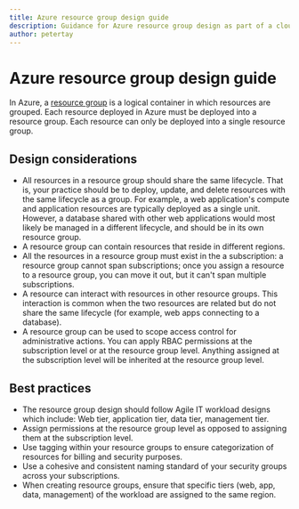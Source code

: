 ```yaml
---
title: Azure resource group design guide
description: Guidance for Azure resource group design as part of a cloud adoption strategy
author: petertay
---
```


# Azure resource group design guide

In Azure, a [resource group](https://docs.microsoft.com/azure/azure-resource-manager/resource-group-overview#resource-groups) is a logical container in which resources are grouped. Each resource deployed in Azure must be deployed into a resource group. Each resource can only be deployed into a single resource group. 

## Design considerations

- All resources in a resource group should share the same lifecycle. That is, your practice should be to deploy, update, and delete resources with the same lifecycle as a group. For example, a web application's compute and application resources are typically deployed as a single unit. However, a database shared with other web applications would most likely be managed in a different lifecycle, and should be in its own resource group.
- A resource group can contain resources that reside in different regions.
- All the resources in a resource group must exist in the  a subscription: a resource group cannot span subscriptions; once you assign a resource to a resource group, you can move it out, but it can't span multiple subscriptions.
- A resource can interact with resources in other resource groups. This interaction is common when the two resources are related but do not share the same lifecycle (for example, web apps connecting to a database).
- A resource group can be used to scope access control for administrative actions. You can apply RBAC permissions at the subscription level or at the resource group level. Anything assigned at the subscription level will be inherited at the resource group level.

## Best practices

- The resource group design should follow Agile IT workload designs which include:  Web tier, application tier, data tier, management tier.
- Assign permissions at the resource group level as opposed to assigning them at the subscription level.
- Use tagging within your resource groups to ensure categorization of resources for billing and security purposes.
- Use a  cohesive and consistent naming standard of your security groups across your subscriptions.
- When creating resource groups, ensure that specific tiers (web, app, data, management) of the workload are assigned to the same region. 